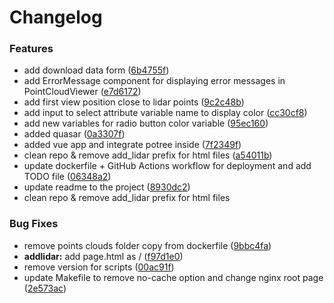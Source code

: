 # Changelog

### Features

- add download data form ([6b4755f](https://github.com/EPFL-ENAC/AddLidar-Potree/commit/6b4755f69878d42a430374fd0ec4255392ae35a5))
- add ErrorMessage component for displaying error messages in PointCloudViewer ([e7d6172](https://github.com/EPFL-ENAC/AddLidar-Potree/commit/e7d6172540d4611976cfd64d569e98f7a582d947))
- add first view position close to lidar points ([9c2c48b](https://github.com/EPFL-ENAC/AddLidar-Potree/commit/9c2c48b9e7a9ef3861f4f6102197f699517beb18))
- add input to select attribute variable name to display color ([cc30cf8](https://github.com/EPFL-ENAC/AddLidar-Potree/commit/cc30cf8f121853980240d459623e7ae433ddeaba))
- add new variables for radio button color variable ([95ec160](https://github.com/EPFL-ENAC/AddLidar-Potree/commit/95ec160b599965ab245b631716bf56ca6f3321a8))
- added quasar ([0a3307f](https://github.com/EPFL-ENAC/AddLidar-Potree/commit/0a3307f902e6f4960bc1573b2619755bd7745113))
- added vue app and integrate potree inside ([7f2349f](https://github.com/EPFL-ENAC/AddLidar-Potree/commit/7f2349f6765200958bda922cd4600057f95d56b6))
- clean repo & remove add_lidar prefix for html files ([a54011b](https://github.com/EPFL-ENAC/AddLidar-Potree/commit/a54011bd404094aaf4265765ad0c0bbc56d95955))
- update dockerfile + GitHub Actions workflow for deployment and add TODO file ([06348a2](https://github.com/EPFL-ENAC/AddLidar-Potree/commit/06348a2cfafa622e9e71fc1a5deba755d0c66af7))
- update readme to the project ([8930dc2](https://github.com/EPFL-ENAC/AddLidar-Potree/commit/8930dc2d2479e4cee69e512333c3930b0b67cb68))
- clean repo & remove add_lidar prefix for html files

### Bug Fixes

- remove points clouds folder copy from dockerfile ([9bbc4fa](https://github.com/EPFL-ENAC/AddLidar-Potree/commit/9bbc4fa8add5abcad045b5abea0d60927f191571))
- **addlidar:** add page.html as / ([f97d1e0](https://github.com/EPFL-ENAC/AddLidar-Potree/commit/f97d1e06f4c4e5a3a49ace29f01038e61745cedf))
- remove version for scripts ([00ac91f](https://github.com/EPFL-ENAC/AddLidar-Potree/commit/00ac91f5ed4113f065997e9081b0b1884de7ecad))
- update Makefile to remove no-cache option and change nginx root page ([2e573ac](https://github.com/EPFL-ENAC/AddLidar-Potree/commit/2e573ac78f0ae7c0907668054de4af15aaf7ada3))
